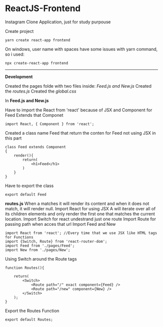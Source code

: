 # ReactJS-Frontend
Instagram Clone Application, just for study purpouse


Create project

```
yarn create react-app frontend
```
On windows, user name with spaces have some issues
with yarn command, so i used:
```
npx create-react-app frontend
```
---

**Development**

Created the pages folde with two files inside: *Feed.js and New.js*
Created the *routes.js*
Created the *global.css*

In **Feed.js and New.js**

Have to import the React from 'react' because of JSX and Component for Feed Extends that Componet

```
import React, { Component } from 'react';
```

Created a class name Feed that return the conten for Feed
not using JSX in this part

```
class Feed extends Component
{
    render(){
        return(
            <h1>Feed</h1>
        )
    }
}
```
Have to export the class

```
export default Feed
```

**routes.js**
 When a <Route> matches it will render its content and when it does not match, it will render null.
Import React for using JSX
 A <Switch> will iterate over all of its children <Route> elements and only render the first one that matches the current location. 
Import Switch for react undestrand just one route
Import Route for passing path when acces that url
Import Feed and New

```
import React from 'react'; //Every time that we use JSX like HTML tags for Functions
import {Switch, Route} from 'react-router-dom';
import Feed from './pages/Feed';
import New from './pages/New';
```
Using Switch around the Route tags
```
function Routes(){

    return(
        <Switch> 
            <Route path="/" exact component={Feed} />
            <Route path="/new" component={New} />
        </Switch>
    );
}
```

Export the Routes Function
```
export default Routes;
```
